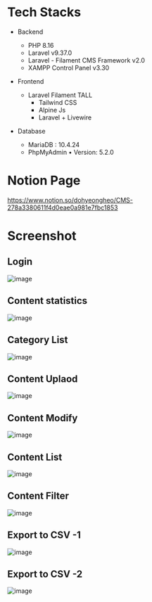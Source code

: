 # Tech Stacks

- Backend
    - PHP 8.16
    - Laravel v9.37.0
    - Laravel - Filament CMS Framework v2.0
    - XAMPP Control Panel v3.30
    
- Frontend
    - Laravel Filament TALL
        - Tailwind CSS
        - Alpine Js
        - Laravel + Livewire

- Database
    - MariaDB : 10.4.24
    - PhpMyAdmin • Version: 5.2.0


# Notion Page
https://www.notion.so/dohyeongheo/CMS-278a3380611f4d0eae0a981e7fbc1853

# Screenshot

## Login
![image](https://user-images.githubusercontent.com/98267764/207784392-c01e93ed-701f-4f94-8f8c-b67a9dba36f8.png)

## Content statistics
![image](https://user-images.githubusercontent.com/98267764/207784445-713aaefc-a7a3-4efc-94ff-829e1654551c.png)

## Category List
![image](https://user-images.githubusercontent.com/98267764/207784495-8ea2fe45-dd3b-4d25-8c30-ef3a4daae209.png)

## Content Uplaod
![image](https://user-images.githubusercontent.com/98267764/207784612-f0735f92-de40-4251-ad45-b1756d986931.png)

## Content Modify
![image](https://user-images.githubusercontent.com/98267764/207784720-cd81cdc2-3d76-4348-8fc2-76d72c0d66bf.png)

## Content List
![image](https://user-images.githubusercontent.com/98267764/207784540-c9306a58-efda-4523-b941-2ce194dbe4d7.png)

## Content Filter
![image](https://user-images.githubusercontent.com/98267764/207785158-ae12f537-e03a-45a5-b50f-446a3934daf4.png)

## Export to CSV -1 
![image](https://user-images.githubusercontent.com/98267764/207787182-bef6f83c-9c9f-495e-b43b-f611ce5df471.png)

## Export to CSV -2
![image](https://user-images.githubusercontent.com/98267764/207787259-5422112a-f7f1-41ea-8b82-6d15bf53999a.png)


